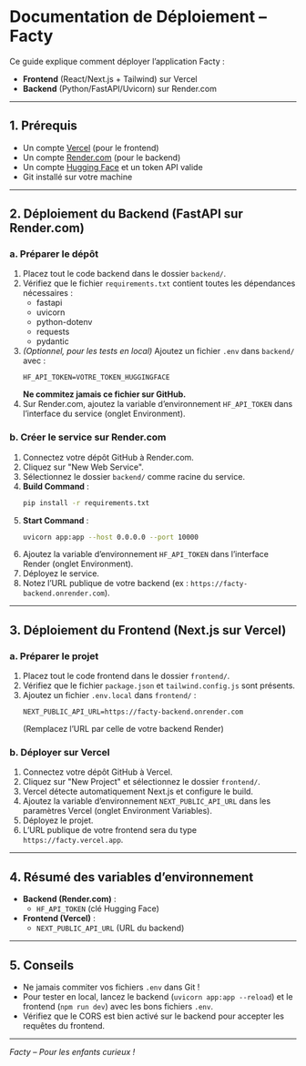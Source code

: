 # Documentation de Déploiement – Facty

Ce guide explique comment déployer l’application Facty :
- **Frontend** (React/Next.js + Tailwind) sur Vercel
- **Backend** (Python/FastAPI/Uvicorn) sur Render.com

---

## 1. Prérequis
- Un compte [Vercel](https://vercel.com/) (pour le frontend)
- Un compte [Render.com](https://render.com/) (pour le backend)
- Un compte [Hugging Face](https://huggingface.co/) et un token API valide
- Git installé sur votre machine

---

## 2. Déploiement du Backend (FastAPI sur Render.com)

### a. Préparer le dépôt
1. Placez tout le code backend dans le dossier `backend/`.
2. Vérifiez que le fichier `requirements.txt` contient toutes les dépendances nécessaires :
   - fastapi
   - uvicorn
   - python-dotenv
   - requests
   - pydantic
3. *(Optionnel, pour les tests en local)* Ajoutez un fichier `.env` dans `backend/` avec :
   ```env
   HF_API_TOKEN=VOTRE_TOKEN_HUGGINGFACE
   ```
   **Ne commitez jamais ce fichier sur GitHub.**
4. Sur Render.com, ajoutez la variable d’environnement `HF_API_TOKEN` dans l’interface du service (onglet Environment).

### b. Créer le service sur Render.com
1. Connectez votre dépôt GitHub à Render.com.
2. Cliquez sur "New Web Service".
3. Sélectionnez le dossier `backend/` comme racine du service.
4. **Build Command** :
   ```bash
   pip install -r requirements.txt
   ```
5. **Start Command** :
   ```bash
   uvicorn app:app --host 0.0.0.0 --port 10000
   ```
6. Ajoutez la variable d’environnement `HF_API_TOKEN` dans l’interface Render (onglet Environment).
7. Déployez le service.
8. Notez l’URL publique de votre backend (ex : `https://facty-backend.onrender.com`).

---

## 3. Déploiement du Frontend (Next.js sur Vercel)

### a. Préparer le projet
1. Placez tout le code frontend dans le dossier `frontend/`.
2. Vérifiez que le fichier `package.json` et `tailwind.config.js` sont présents.
3. Ajoutez un fichier `.env.local` dans `frontend/` :
   ```env
   NEXT_PUBLIC_API_URL=https://facty-backend.onrender.com
   ```
   (Remplacez l’URL par celle de votre backend Render)

### b. Déployer sur Vercel
1. Connectez votre dépôt GitHub à Vercel.
2. Cliquez sur "New Project" et sélectionnez le dossier `frontend/`.
3. Vercel détecte automatiquement Next.js et configure le build.
4. Ajoutez la variable d’environnement `NEXT_PUBLIC_API_URL` dans les paramètres Vercel (onglet Environment Variables).
5. Déployez le projet.
6. L’URL publique de votre frontend sera du type `https://facty.vercel.app`.

---

## 4. Résumé des variables d’environnement

- **Backend (Render.com)** :
  - `HF_API_TOKEN` (clé Hugging Face)
- **Frontend (Vercel)** :
  - `NEXT_PUBLIC_API_URL` (URL du backend)

---

## 5. Conseils
- Ne jamais commiter vos fichiers `.env` dans Git !
- Pour tester en local, lancez le backend (`uvicorn app:app --reload`) et le frontend (`npm run dev`) avec les bons fichiers `.env`.
- Vérifiez que le CORS est bien activé sur le backend pour accepter les requêtes du frontend.

---

*Facty – Pour les enfants curieux !*
